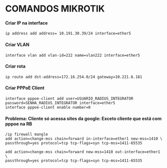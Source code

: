 # COMANDOS MIKROTIK

#### Criar IP na interface    

	ip address add address= 10.191.30.39/24 interface=ether5

#### Criar VLAN   

	interface vlan add vlan-id=222 name=vlan222 interface=ether5

#### Criar rota    

	ip route add dst-address=172.16.254.0/24 gateway=10.221.6.181

#### Criar PPPoE Client    

	interface pppoe-client add user=USUARIO_RADIUS_INTEGRATOR password=SENHA_RADIUS_INTEGRATOR interface=ether5
	interface pppoe-client enable number=0

#### Problema: Cliente só acessa sites da google: Exceto cliente que está com pppoe na RB    

    /ip firewall mangle
    add action=change-mss chain=forward in-interface=ether1 new-mss=1410 \    
    passthrough=yes protocol=tcp tcp-flags=syn tcp-mss=1411-65535

    add action=change-mss chain=forward new-mss=1410 out-interface=ether1 \   
    passthrough=yes protocol=tcp tcp-flags=syn tcp-mss=1411-65535